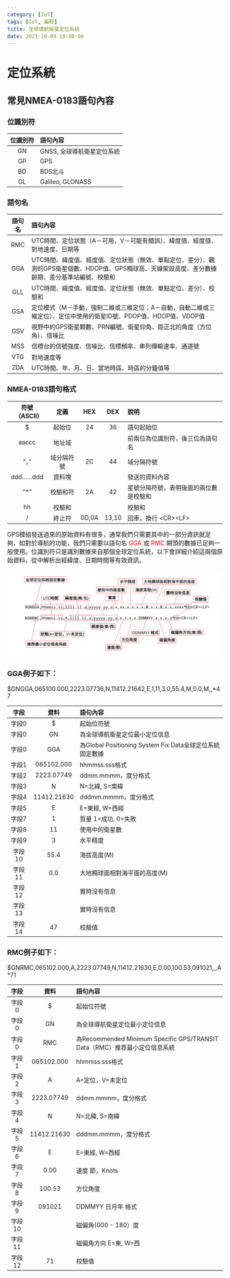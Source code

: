```yaml
---
category: [IoT]
tags: [IoT, 編程]
title: 全球導航衛星定位系統
date: 2021-10-09 18:00:00
---
```


# 定位系統

## 常見NMEA-0183語句內容

### 位識別符

|位識別符|語句內容|
|:---:|:---|
|GN|GNSS, 全球導航衛星定位系統|
|GP|GPS|
|BD|BDS北斗|
|GL|Galileo, GLONASS|

### 語句名

|語句名|語句內容|
|:---:|:---|
|RMC|UTC時間、定位狀態（A－可用，V－可能有錯誤）、緯度值、經度值、對地速度、日期等|
|GGA|UTC時間、緯度值、經度值、定位狀態（無效、單點定位、差分）、觀測的GPS衛星個數、HDOP值、GPS橢球高、天線架設高度、差分數據齡期、差分基準站編號、校驗和|
|GLL|UTC時間、緯度值、經度值、定位狀態（無效、單點定位、差分）、校驗和|
|GSA|定位模式（M－手動，強制二維或三維定位；A－自動，自動二維或三維定位）、定位中使用的衛星ID號、PDOP值、HDOP值、VDOP值|
|GSV|視野中的GPS衛星顆數、PRN編號、衛星仰角、距正北的角度（方位角）、信噪比|
|MSS|信標台的信號強度、信噪比、信標頻率、串列傳輸速率、通道號|
|VTG|對地速度等|
|ZDA|UTC時間、年、月、日、當地時區、時區的分鐘值等|


### NMEA-0183語句格式

|符號（ASCII)|定義|HEX|DEX|說明|
|:---:|:---:|:---:|:---:|:---|
|$|起始位|24|36|語句起始位|
|aaccc|地址域|||前兩位為位識別符，後三位為語句名|
|“，”|域分隔符號|2C|44|域分隔符號|
|ddd……ddd|資料塊|||發送的資料內容|
|“*”|校驗和符|2A|42|星號分隔符號，表明後面的兩位數是校驗和|
|hh|校驗和|||校驗和|
|/|終止符|0D,0A|13,10|回車，換行 \<CR>\<LF>|


GPS模組發送過來的原始資料有很多，通常我們只需要其中的一部分資訊就足夠，如對於導航的功能，我們只需要以語句名 <font color="#FF0010">GGA</font> 或 <font color="#FF0010">RMC</font> 開頭的數據已足夠一般使用。位識別符只是識別數據來自那個全球定位系統，以下會詳細介紹這兩個原始資料，從中解析出經緯度、日期時間等有效資訊。

![Alt gps](../assets/img/iot/gpsnotes.png)


### GGA例子如下：

$GNGGA,065100.000,2223.07736,N,11412.21642,E,1,11,3.0,55.4,M,0.0,M,,*47

|字段|資料|語句內容|
|:---:|:---:|:---|
|字段0|$|起始位符號|
|字段0|GN|為全球導航衛星定位最小定位信息|
|字段0|GGA|為Global Positioning System Fix Data全球定位系統固定數據|
|字段1|065102.000|hhmmss.sss格式|
|字段2|2223.07749|ddmm.mmmm，度分格式|
|字段3|N|N=北緯, S=南緯|
|字段4|11412.21630|dddmm.mmmm，度分格式|
|字段5|E|E=東經, W=西經|
|字段7|1|質量 1=成功, 0=失敗|
|字段8|11|使用中的衛星數|
|字段9|3|水平精度|
|字段10|55.4|海拔高度(M)|
|字段11|0.0|大地橢球面相對海平面的高度(M)|
|字段12||實時沒有信息|
|字段13||實時沒有信息|
|字段14|47|校驗值|

### RMC例子如下：

$GNRMC,065102.000,A,2223.07749,N,11412.21630,E,0.00,100.53,091021,,,A*71

|字段|資料|語句內容|
|:---:|:---:|:---|
|字段0|$|起始位符號|
|字段0|GN|為全球導航衛星定位最小定位信息|
|字段0|RMC|為Recommended Minimum Specific GPS/TRANSIT Data（RMC）推荐最小定位信息系統|
|字段1|065102.000|hhmmss.sss格式|
|字段2|A|A=定位，V=未定位|
|字段3|2223.07749|ddmm.mmmm，度分格式|
|字段4|N|N=北緯, S=南緯|
|字段5|11412.21630|dddmm.mmmm，度分格式|
|字段6|E|E=東經, W=西經|
|字段7|0.00|速度 節，Knots|
|字段8|100.53|方位角度|
|字段9|091021|DDMMYY 日月年 格式|
|字段10||磁偏角(000 - 180）度|
|字段11||磁偏角方向 E=東, W=西|
|字段12|71|校驗值|

